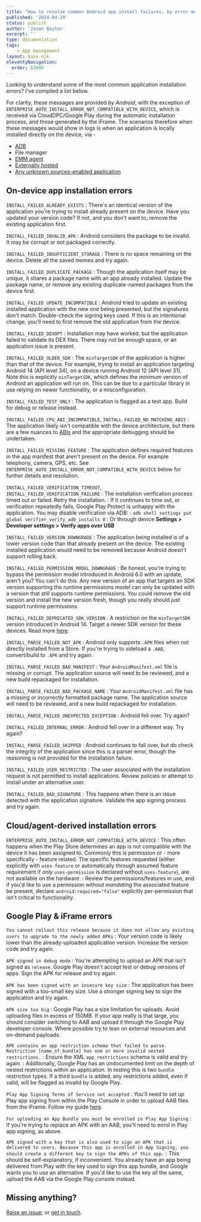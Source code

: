 ```yaml
---
title: "How to resolve common Android app install failures, by error message"
published: '2024-04-29'
status: publish
author: 'Jason Bayton'
excerpt: ''
type: documentation
tags: 
    - App management
layout: base.njk
eleventyNavigation:
  order: 63000
--- 
```


Looking to understand some of the most common application installation errors? I've compiled a list below. 

For clarity, these messages are provided _by Android_, with the exception of `ENTERPRISE_AUTO_INSTALL_ERROR_NOT_COMPATIBLE_WITH_DEVICE`, which is received via CloudDPC/Google Play during the automatic installation process, and those generated by the iFrame. The scenarios therefore when these messages would show in logs is when an application is locally installed directly on the device, via - 

- [ADB](/android/how-to-capture-device-logs/)
- File manager
- [EMM agent](/android/what-is-android-enterprise-and-why-is-it-used)
- [Externally hosted](/android/host-apps-externally/)
- [Any unknown sources-enabled application](/android/why-you-shouldnt-install-apps-from-unknown-sources/)

## On-device app installation errors

`INSTALL_FAILED_ALREADY_EXISTS`
: There's an identical version of the application you're trying to install already present on the device. Have you updated your version code? If not, and you don't want to, remove the existing application first.

`INSTALL_FAILED_INVALID_APK`
: Android considers the package to be invalid. It may be corrupt or not packaged correctly. 

`INSTALL_FAILED_INSUFFICIENT_STORAGE`
: There is no space remaining on the device. Delete all the saved memes and try again.

`INSTALL_FAILED_DUPLICATE_PACKAGE`
: Though the application itself may be unique, it shares a package name with an app already installed. Update the package name, or remove any existing duplicate-named packages from the device first.

`INSTALL_FAILED_UPDATE_INCOMPATIBLE`
: Android tried to update an existing installed application with the new one being presented, but the signatures don't match. Double-check the signing keys used. If this is an intentional change, you'll need to first remove the old application from the device.

`INSTALL_FAILED_DEXOPT`
: Installation may have worked, but the application failed to validate its DEX files. There may not be enough space, or an application issue is present.

`INSTALL_FAILED_OLDER_SDK`
: The `minTargetSDK` of the application is higher than that of the device. For example, trying to install an application targeting Android 14 (API level 34), on a device running Android 12 (API level 31). Note this is explicitly `minTargetSDK`, which defines the _minimum_ version of Android an application will run on. This can be due to a particular library in use relying on newer functionality, or a misconfiguration.

`INSTALL_FAILED_TEST_ONLY`
: The application is flagged as a test app. Build for debug or release instead.

`INSTALL_FAILED_CPU_ABI_INCOMPATIBLE`, `INSTALL_FAILED_NO_MATCHING_ABIS`
: The application likely isn't compatible with the device architecture, but there are a few nuances to [ABIs](https://developer.android.com/ndk/guides/abis) and the appropriate debugging should be undertaken.

`INSTALL_FAILED_MISSING_FEATURE`
: The application defines required features in the app manifest that aren't present on the device. For example telephony, camera, GPS, etc. See `ENTERPRISE_AUTO_INSTALL_ERROR_NOT_COMPATIBLE_WITH_DEVICE` below for further details and resolution.

`INSTALL_FAILED_VERIFICATION_TIMEOUT`, `INSTALL_FAILED_VERIFICATION_FAILURE`
: The installation verification process timed out or failed. Retry the installation. 
: If it continues to time out, or verification repeatedly fails, Google Play Protect is unhappy with the application. You may disable verification via ADB:
: `adb shell settings put global verifier_verify_adb_installs 0`
: Or through device **Settings > Developer settings > Verify apps over USB**

`INSTALL_FAILED_VERSION_DOWNGRADE`
: The application being installed is of a lower version code than that already present on the device. The existing installed application would need to be removed because Android doesn't support rolling back.

`INSTALL_FAILED_PERMISSION_MODEL_DOWNGRADE`
: Be honest, you're trying to bypass the permission model introduced in Android 6.0 with an update, aren't you? You can't do this. Any new version of an app that targets an SDK version supporting the runtime permissions model can only be updated with a version that _still_ supports runtime permissions. You could remove the old version and install the new version fresh, though you really should just support runtime permissions.

`INSTALL_FAILED_DEPRECATED_SDK_VERSION`
: A restriction on the `minTargetSDK` version introduced in Android 14. Target a newer SDK version for these devices. Read more [here](/android/android-14-minimum-sdk/).

`INSTALL_PARSE_FAILED_NOT_APK`
: Android only supports `.APK` files when not directly installed from a Store. If you're trying to sideload a `.AAB`, convert/build to `.APK` and try again.

`INSTALL_PARSE_FAILED_BAD_MANIFEST`
: Your `AndroidManifest.xml` file is missing or corrupt. The application source will need to be reviewed, and a new build repackaged for installation.

`INSTALL_PARSE_FAILED_BAD_PACKAGE_NAME`
: Your `AndroidManifest.xml` file has a missing or incorrectly formatted package name. The application source will need to be reviewed, and a new build repackaged for installation.

`INSTALL_PARSE_FAILED_UNEXPECTED_EXCEPTION`
: Android fell over. Try again?

`INSTALL_FAILED_INTERNAL_ERROR`
: Android fell over in a different way. Try again?

`INSTALL_PARSE_FAILED_SKIPPED`
: Android continues to fall over, but do check the integrity of the application since this is a parser error, though the reasoning is not provided for the installation failure.

`INSTALL_FAILED_USER_RESTRICTED`
: The user associated with the installation request is not permitted to install applications. Review policies or attempt to install under an alternative user.

`INSTALL_FAILED_BAD_SIGNATURE`
: This happens when there is an issue detected with the application signature. Validate the app signing process and try again.

## Cloud/agent-derived installation errors

`ENTERPRISE_AUTO_INSTALL_ERROR_NOT_COMPATIBLE_WITH_DEVICE`
: This often happens when the Play Store determines an app is not compatible with the device it has been assigned to. Commonly this is permission or - more specifically - feature related. The specific features requested (either explicitly with `uses-feature` or automatically through assumed feature requirement if _only_ `uses-permission` is declared without `uses-feature`), are not available on the hardware.
: Review the permissions/features in use, and if you'd like to use a permission without _mandating_ the associated feature be present, declare `android:required="false"` explicitly per-permission that isn't critical to functionality.

## Google Play & iFrame errors

`You cannot rollout this release because it does not allow any existing users to upgrade to the newly added APKs`
: Your version code is likely lower than the already-uploaded application version. Increase the version code and try again.

`APK signed in debug mode`
: You're attempting to upload an APK that isn't signed as `release`. Google Play doesn't accept test or debug versions of apps. Sign the APK for release and try again.

`APK has been signed with an insecure key size`
: The application has been signed with a too-small key size. Use a stronger signing key to sign the application and try again.

`APK size too big`
: Google Play has a size limitation for uploads. Avoid uploading files in excess of 150MB. If your app really is that large, you should consider switching to AAB and upload it through the Google Play developer console. Where possible try to lean on external resources and on-demand payloads.

`APK contains an app restriction schema that failed to parse. Restriction [name_of_bundle] has one or more invalid nested restrictions.`
: Ensure the XML `app_restrictions` schema is valid and try again.
: Additionally, Google Play has an undocumented limit on the depth of nested restrictions within an application. In testing this is two `bundle` restriction types. If a third `bundle` is added, any restrictions added, even if valid, will be flagged as invalid by Google Play.

`Play App Signing Terms of Service not accepted`
: You'll need to set up Play app signing from within the Play Console in order to upload AAB files from the iFrame. Follow my guide [here](/blog/2025/03/dabbling-with-aab-support-managed-google-play/).

`For uploading an App Bundle you must be enrolled in Play App Signing`
: If you're trying to replace an APK with an AAB, you'll need to enrol in Play app signing, as above.

`APK signed with a key that is also used to sign an APK that is delivered to users. Because this app is enrolled in App Signing, you should create a different key to sign the APKs of this app.`
: This should be self-explanatory, if inconvenient. You already have an app being delivered from Play with the key used to sign this app bundle, and Google wants you to use an alternative. If you'd like to use the key all the same, upload the AAB via the Google Play console instead.

## Missing anything? 

[Raise an issue](https://github.com/jasonbayton/11ty/issues/new?assignees=jasonbayton&labels=documentation&projects=&template=content-request.md&title=%5BContent+request%5D), or [get in touch](/contact).
